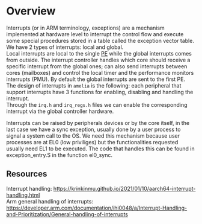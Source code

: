 # Overview
Interrupts (or in ARM terminology, exceptions) are a mechanism implemented
at hardware level to interrupt the control flow and execute some special
procedures stored in a table called the exception vector table.  
We have 2 types of interrupts: local and global.  
Local interrupts are local to the single [PE](https://developer.arm.com/documentation/102404/0202/Common-architecture-terms) while the global
interrupts comes from outside. The interrupt controller handles which core 
should receive  a specific interrupt from the global ones; can also 
send interrupts between cores (mailboxes) and control the local timer and
the performance monitors interrupts (PMU). 
By default the global interrupts are sent to the first PE.  
The design of interrupts in `amelia` is the following: each peripheral that support
interrupts have 3 functions for enabling, disabling and handling the interrupt.  
Through the `irq.h` and `irq_regs.h` files we can enable the corresponding interrupt
via the global controller hardware.  

Interrupts can be raised by peripherals devices or by the core itself, in the 
last case we have a sync exception, usually done by a user process to signal a system
call to the OS. We need this mechanism because user processes are at EL0 (low 
priviliges) but the functionalities requested usually need EL1 to be executed.
The code that handles this can be found in exception_entry.S in the function 
el0_sync.

## Resources
Interrupt handling: https://krinkinmu.github.io/2021/01/10/aarch64-interrupt-handling.html  
Arm general handling of interrupts: https://developer.arm.com/documentation/ihi0048/a/Interrupt-Handling-and-Prioritization/General-handling-of-interrupts  
